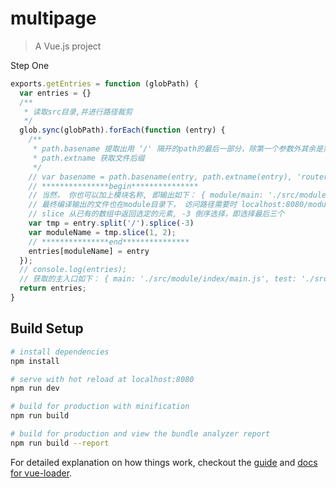 # multipage

> A Vue.js project

Step One

```javascript
exports.getEntries = function (globPath) {
  var entries = {}
  /**
   * 读取src目录,并进行路径裁剪
   */
  glob.sync(globPath).forEach(function (entry) {
    /**
     * path.basename 提取出用 ‘/' 隔开的path的最后一部分，除第一个参数外其余是需要过滤的字符串
     * path.extname 获取文件后缀
     */
    // var basename = path.basename(entry, path.extname(entry), 'router.js') // 过滤router.js
    // ***************begin***************
    // 当然， 你也可以加上模块名称, 即输出如下： { module/main: './src/module/index/main.js', module/test: './src/module/test/test.js' }
    // 最终编译输出的文件也在module目录下， 访问路径需要时 localhost:8080/module/index.html
    // slice 从已有的数组中返回选定的元素, -3 倒序选择，即选择最后三个
    var tmp = entry.split('/').splice(-3)
    var moduleName = tmp.slice(1, 2);
    // ***************end***************
    entries[moduleName] = entry
  });
  // console.log(entries);
  // 获取的主入口如下： { main: './src/module/index/main.js', test: './src/module/test/test.js' }
  return entries;
}
```


## Build Setup

``` bash
# install dependencies
npm install

# serve with hot reload at localhost:8080
npm run dev

# build for production with minification
npm run build

# build for production and view the bundle analyzer report
npm run build --report
```

For detailed explanation on how things work, checkout the [guide](http://vuejs-templates.github.io/webpack/) and [docs for vue-loader](http://vuejs.github.io/vue-loader).
